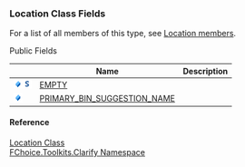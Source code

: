 ﻿### Location Class Fields

For a list of all members of this type, see [Location members](FChoice.Toolkits.Clarify~FChoice.Toolkits.Clarify.Location_members.md).

Public Fields

|   | Name | Description |
| --- | --- | --- |
| ![Public Field](dotnetimages/publicField.png)![static (Shared in Visual Basic)](dotnetimages/static.png) | [EMPTY](FChoice.Toolkits.Clarify~FChoice.Toolkits.Clarify.Location~EMPTY.md) |   |
| ![Public Field](dotnetimages/publicField.png) | [PRIMARY_BIN_SUGGESTION_NAME](FChoice.Toolkits.Clarify~FChoice.Toolkits.Clarify.Location~PRIMARY_BIN_SUGGESTION_NAME.md) |   |





#### Reference

[Location Class](FChoice.Toolkits.Clarify~FChoice.Toolkits.Clarify.Location.md)  
[FChoice.Toolkits.Clarify Namespace](FChoice.Toolkits.Clarify~FChoice.Toolkits.Clarify_namespace.md)